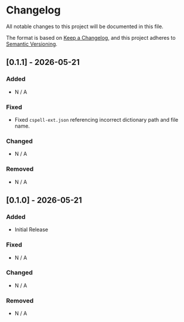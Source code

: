 # Changelog

All notable changes to this project will be documented in this file.

The format is based on [Keep a Changelog](https://keepachangelog.com/en/1.1.0/),
and this project adheres to [Semantic Versioning](https://semver.org/spec/v2.0.0.html).


## [0.1.1] - 2026-05-21

### Added

- N / A

### Fixed

- Fixed `cspell-ext.json` referencing incorrect dictionary path and file name.

### Changed

- N / A

### Removed

- N / A


## [0.1.0] - 2026-05-21

### Added

- Initial Release

### Fixed

- N / A

### Changed

- N / A

### Removed

- N / A
